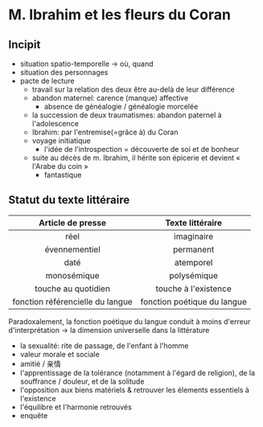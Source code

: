 # M. Ibrahim et les fleurs du Coran
## Incipit
- situation spatio-temporelle -> où, quand
- situation des personnages
- pacte de lecture
    - travail sur la relation des deux être au-delà de leur différence
    - abandon maternel: carence (manque) affective
        - absence de généalogie / généalogie morcelée
    - la succession de deux traumatismes: abandon paternel à l'adolescence
    - Ibrahim: par l'entremise(=grâce à) du Coran
    - voyage initiatique
        - l'idée de l'introspection = découverte de soi et de bonheur
    - suite au décès de m. Ibrahim, il hérite son épicerie et devient « l'Arabe du coin »
        - fantastique

## Statut du texte littéraire
| Article de presse                | Texte littéraire            |
|:--------------------------------:|:---------------------------:|
| réel                             | imaginaire                  |
| évennementiel                    | permanent                   |
| daté                             | atemporel                   |
| monosémique                      | polysémique                 |
| touche au quotidien              | touche à l'existence        |
| fonction référencielle du langue | fonction poétique du langue |

Paradoxalement, la fonction poétique du langue conduit à moins d'erreur d'interprétation -> la dimension universelle dans la littérature


- la sexualité: rite de passage, de l'enfant à l'homme 
- valeur morale et sociale
- amitié / 亲情
- l'apprentissage de la tolérance (notamment à l'égard de religion), de la souffrance / douleur, et de la solitude
- l'opposition aux biens matériels & retrouver les élements essentiels à l'existence
- l'équilibre et l'harmonie retrouvés
- enquête
